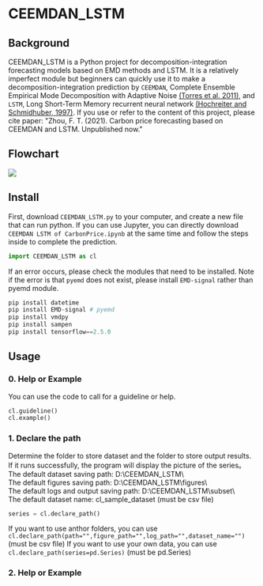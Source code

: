 CEEMDAN_LSTM
===
## Background 
CEEMDAN_LSTM is a Python project for decomposition-integration forecasting models based on EMD methods and LSTM. It is a relatively imperfect module but beginners can quickly use it to make a decomposition-integration prediction by `CEEMDAN`, Complete Ensemble Empirical Mode Decomposition with Adaptive Noise [(Torres et al. 2011)](https://ieeexplore.ieee.org/abstract/document/5947265/), and `LSTM`, Long Short-Term Memory recurrent neural network [(Hochreiter and Schmidhuber, 1997)](https://ieeexplore.ieee.org/abstract/document/6795963). If you use or refer to the content of this project, please cite paper: "Zhou, F. T. (2021). Carbon price forecasting based on CEEMDAN and LSTM. Unpublished now."

## Flowchart
![](https://github.com/FateMurphy/CEEMDAN_LSTM/blob/02d156d9fffd6b4a748337f6ea44c7122051d223/Hybrid%20CEEMDAN-VMD-LSTM%20predictor%20flowchart.svg)

## Install
First, download `CEEMDAN_LSTM.py` to your computer, and create a new file that can run python. If you can use Jupyter, you can directly download `CEEMDAN LSTM of CarbonPrice.ipynb` at the same time and follow the steps inside to complete the prediction.

```python
import CEEMDAN_LSTM as cl
```
If an error occurs, please check the modules that need to be installed. Note if the error is that `pyemd` does not exist, please install `EMD-signal` rather than pyemd module.

```python
pip install datetime
pip install EMD-signal # pyemd
pip install vmdpy
pip install sampen
pip install tensorflow==2.5.0
```

## Usage
### 0. Help or Example
You can use the code to call for a guideline or help.

```python
cl.guideline()
cl.example()
```

### 1. Declare the path
Determine the folder to store dataset and the folder to store output results. If it runs successfully, the program will display the picture of the series。  
The default dataset saving path: D:\\CEEMDAN_LSTM\\  
The default figures saving path: D:\\CEEMDAN_LSTM\\figures\\  
The default logs and output saving path: D:\\CEEMDAN_LSTM\\subset\\  
The default dataset name: cl_sample_dataset (must be csv file)  
    
```python
series = cl.declare_path()
```
If you want to use anthor folders, you can use `cl.declare_path(path="",figure_path="",log_path="",dataset_name="")` (must be csv file)
If you want to use your own data, you can use `cl.declare_path(series=pd.Series)` (must be pd.Series)

### 2. Help or Example
  
